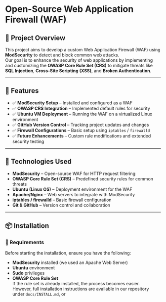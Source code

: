 # Open-Source Web Application Firewall (WAF)

## 🚀 Project Overview

This project aims to develop a custom Web Application Firewall (WAF) using **ModSecurity** to detect and block common web attacks.  
Our goal is to enhance the security of web applications by implementing and customizing the **OWASP Core Rule Set (CRS)** to mitigate threats like **SQL Injection**, **Cross-Site Scripting (XSS)**, and **Broken Authentication**.

---

## 📌 Features

- ✅ **ModSecurity Setup** – Installed and configured as a WAF  
- ✅ **OWASP CRS Integration** – Implemented default rules for security  
- ✅ **Ubuntu VM Deployment** – Running the WAF on a virtualized Linux environment  
- ✅ **GitHub Version Control** – Tracking project updates and changes  
- ✅ **Firewall Configurations** – Basic setup using `iptables` / `firewalld`  
- ✅ **Future Enhancements** – Custom rule modifications and extended security testing  

---

## 🔧 Technologies Used

- **ModSecurity** – Open-source WAF for HTTP request filtering  
- **OWASP Core Rule Set (CRS)** – Predefined security rules for common threats  
- **Ubuntu (Linux OS)** – Deployment environment for the WAF  
- **Apache/Nginx** – Web servers to integrate with ModSecurity  
- **iptables / firewalld** – Basic firewall configuration  
- **Git & GitHub** – Version control and collaboration  

---

## 📦 Installation

### 🔹 Requirements

Before starting the installation, ensure you have the following:

- **ModSecurity** installed (we used an Apache Web Server)  
- **Ubuntu** environment  
- **Sudo** privileges  
- **OWASP Core Rule Set**  
  If the rule set is already installed, the process becomes easier.  
  However, full installation instructions are available in our repository under `docs/INSTALL.md`, or
